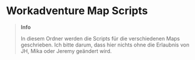 # Workadventure Map Scripts

> **Info**
> 
> In diesem Ordner werden die Scripts für die verschiedenen Maps geschrieben. Ich bitte darum, dass hier nichts ohne die Erlaubnis von JH, Mika oder Jeremy geändert wird. 